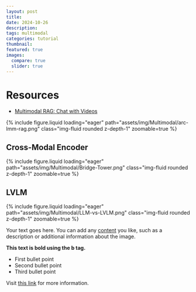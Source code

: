 ```yaml
---
layout: post
title: 
date: 2024-10-26
description: 
tags: multimodal
categories: tutorial
thumbnail: 
featured: true
images:
  compare: true
  slider: true
---
```


# Resources

* [Multimodal RAG: Chat with Videos](https://learn.deeplearning.ai/courses/multimodal-rag-chat-with-videos)

<div class="row justify-content-sm-center">
 <div class="col-sm-8 mt-3 mt-md-0">
    {% include figure.liquid loading="eager" path="assets/img/Multimodal/arc-lmm-rag.png" class="img-fluid rounded z-depth-1" zoomable=true %}
  </div>
</div>

Cross-Modal Encoder
---
<div class="row justify-content-sm-center">
  <div class="col-sm-8 mt-3 mt-md-0">
    {% include figure.liquid loading="eager" path="assets/img/Multimodal/Bridge-Tower.png" class="img-fluid rounded z-depth-1" zoomable=true %}
  </div>
</div>

LVLM
---
<div class ="row mt-3">
  <div class = "col-sm-6 mt-3 mt-md-0">
    {% include figure.liquid loading="eager" path="assets/img/Multimodal/LLM-vs-LVLM.png" class="img-fluid rounded z-depth-1"  zoomable=true %}
  </div>
  <div class="col-sm-6 mt-3 mt-md-0">
      <p>Your text goes here. You can add any <u>content</u> you like, such as a description or additional information about the image.</p>
      <p><b>This text is bold using the b tag.</b></p>
      <ul>
        <li>First bullet point</li>
        <li>Second bullet point</li>
        <li>Third bullet point</li>
      </ul>
      <p>Visit <a href="https://www.example.com" target="_blank">this link</a> for more information.</p>
  </div>
</div>

